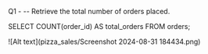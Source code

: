 Q1 - -- Retrieve the total number of orders placed.

SELECT 
    COUNT(order_id) AS total_orders
FROM
    orders;


![Alt text](pizza_sales/Screenshot 2024-08-31 184434.png)

